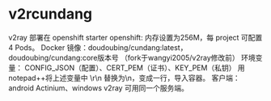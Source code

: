 # v2rcundang
v2ray 部署在 openshift starter openshift: 内存设置为256M，每 project 可配置 4 Pods。  Docker 镜像：doudoubing/cundang:latest，doudoubing/cundang:core版本号 （fork于wangyi2005/v2ray修改前）  环境变量： CONFIG_JSON（配置）、CERT_PEM（证书）、KEY_PEM（私钥）  用notepad++将上述变量中 \r\n 替换为\n，变成一行，导入容器。  客户端： android Actinium、windows v2ray 可用同一个服务端。
